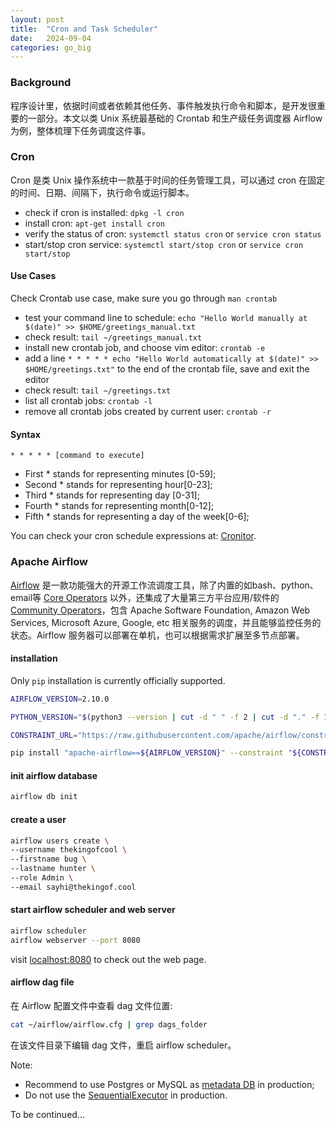```yaml
---
layout: post
title:  "Cron and Task Scheduler"
date:   2024-09-04
categories: go_big
---
```


### Background
程序设计里，依据时间或者依赖其他任务、事件触发执行命令和脚本，是开发很重要的一部分。本文以类 Unix 系统最基础的 Crontab 和生产级任务调度器 Airflow 为例，整体梳理下任务调度这件事。

### Cron
Cron 是类 Unix 操作系统中一款基于时间的任务管理工具，可以通过 cron 在固定的时间、日期、间隔下，执行命令或运行脚本。
- check if cron is installed: `dpkg -l cron`
- install cron: `apt-get install cron`
- verify the status of cron: `systemctl status cron` or `service cron status`
- start/stop cron service: `systemctl start/stop cron` or `service cron start/stop`
#### Use Cases
Check Crontab use case, make sure you go through `man crontab`
- test your command line to schedule: `echo "Hello World manually at $(date)" >> $HOME/greetings_manual.txt`
- check result: `tail ~/greetings_manual.txt`
- install new crontab job, and choose vim editor: `crontab -e`
- add a line `* * * * * echo "Hello World automatically at $(date)" >> $HOME/greetings.txt"` to the end of the crontab file, save and exit the editor
- check result: `tail ~/greetings.txt`
- list all crontab jobs: `crontab -l`
- remove all crontab jobs created by current user: `crontab -r`
#### Syntax
`* * * * * [command to execute]`
- First * stands for representing minutes [0-59];
- Second * stands for representing hour[0-23];
- Third * stands for representing day [0-31];
- Fourth * stands for representing month[0-12];
- Fifth * stands for representing a day of the week[0-6];

You can check your cron schedule expressions at: [Cronitor](https://crontab.guru/).

### Apache Airflow
[Airflow](https://airflow.apache.org/) 是一款功能强大的开源工作流调度工具，除了内置的如bash、python、email等 [Core Operators](https://airflow.apache.org/docs/apache-airflow/stable/operators-and-hooks-ref.html) 以外，还集成了大量第三方平台应用/软件的 [Community Operators](https://airflow.apache.org/docs/apache-airflow-providers/operators-and-hooks-ref/index.html)，包含 Apache Software Foundation, Amazon Web Services, Microsoft Azure, Google, etc 相关服务的调度，并且能够监控任务的状态。Airflow 服务器可以部署在单机，也可以根据需求扩展至多节点部署。

#### installation
Only `pip` installation is currently officially supported.

```bash
AIRFLOW_VERSION=2.10.0

PYTHON_VERSION="$(python3 --version | cut -d " " -f 2 | cut -d "." -f 1-2)"

CONSTRAINT_URL="https://raw.githubusercontent.com/apache/airflow/constraints-${AIRFLOW_VERSION}/constraints-${PYTHON_VERSION}.txt"

pip install "apache-airflow==${AIRFLOW_VERSION}" --constraint "${CONSTRAINT_URL}"
```

#### init airflow database
```bash
airflow db init
```

#### create a user
```bash
airflow users create \
--username thekingofcool \
--firstname bug \
--lastname hunter \
--role Admin \
--email sayhi@thekingof.cool
```

#### start airflow scheduler and web server
```bash
airflow scheduler
airflow webserver --port 8080
```

visit [localhost:8080](http://localhost:8080) to check out the web page.

#### airflow dag file
在 Airflow 配置文件中查看 dag 文件位置:
```bash
cat ~/airflow/airflow.cfg | grep dags_folder
```
在该文件目录下编辑 dag 文件，重启 airflow scheduler。

Note:
- Recommend to use Postgres or MySQL as [metadata DB](https://airflow.apache.org/docs/apache-airflow/2.10.0/howto/set-up-database.html) in production;
- Do not use the [SequentialExecutor](https://airflow.apache.org/docs/apache-airflow/2.10.0/core-concepts/executor/index.html) in production.

To be continued...